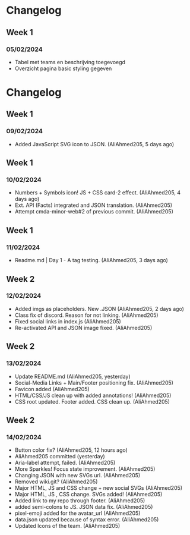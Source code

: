 # Changelog
## Week 1
### 05/02/2024
- Tabel met teams en beschrijving toegevoegd
- Overzicht pagina basic styling gegeven

# Changelog

## Week 1
### 09/02/2024
- Added JavaScript SVG icon to JSON. (AliAhmed205, 5 days ago)

## Week 1
### 10/02/2024
- Numbers + Symbols icon! JS + CSS card-2 effect. (AliAhmed205, 4 days ago)
- Ext. API (Facts) integrated and JSON translation. (AliAhmed205)
- Attempt cmda-minor-web#2 of previous commit. (AliAhmed205)

## Week 1
### 11/02/2024
- Readme.md | Day 1 - A tag testing. (AliAhmed205, 3 days ago)

## Week 2
### 12/02/2024
- Added imgs as placeholders. New .JSON (AliAhmed205, 2 days ago)
- Class fix of discord. Reason for not linking. (AliAhmed205)
- Fixed social links in index.js (AliAhmed205)
- Re-activated API and JSON image fixed. (AliAhmed205)

## Week 2
### 13/02/2024
- Update README.md (AliAhmed205, yesterday)
- Social-Media Links + Main/Footer positioning fix. (AliAhmed205)
- Favicon added (AliAhmed205)
- HTML/CSS/JS clean up with added annotations! (AliAhmed205)
- CSS root updated. Footer added. CSS clean up. (AliAhmed205)

## Week 2
### 14/02/2024
- Button color fix? (AliAhmed205, 12 hours ago)
- AliAhmed205 committed (yesterday)
- Aria-label attempt, failed. (AliAhmed205)
- More Sparkles! Focus state improvement. (AliAhmed205)
- Changing JSON with new SVGs url. (AliAhmed205)
- Removed wiki.git? (AliAhmed205)
- Major HTML, JS and CSS change + new social SVGs (AliAhmed205)
- Major HTML, JS , CSS change. SVGs added! (AliAhmed205)
- Added link to my repo through footer. (AliAhmed205)
- added semi-colons to JS. JSON data fix. (AliAhmed205)
- pixel-emoji added for the avatar_url (AliAhmed205)
- data.json updated because of syntax error. (AliAhmed205)
- Updated Icons of the team. (AliAhmed205)
